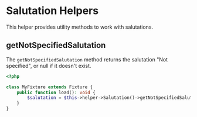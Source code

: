 # Salutation Helpers

This helper provides utility methods to work with salutations.

## getNotSpecifiedSalutation

The `getNotSpecifiedSalutation` method returns the salutation "Not specified", or null if it doesn't exist.

```php
<?php

class MyFixture extends Fixture {
    public function load(): void {
        $salutation = $this->helper->Salutation()->getNotSpecifiedSalutation(); // [!code focus]
    }
}
```

